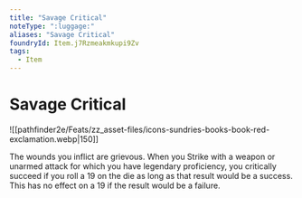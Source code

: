 ```yaml
---
title: "Savage Critical"
noteType: ":luggage:"
aliases: "Savage Critical"
foundryId: Item.j7Rzmeakmkupi9Zv
tags:
  - Item
---
```


# Savage Critical
![[pathfinder2e/Feats/zz_asset-files/icons-sundries-books-book-red-exclamation.webp|150]]

The wounds you inflict are grievous. When you Strike with a weapon or unarmed attack for which you have legendary proficiency, you critically succeed if you roll a 19 on the die as long as that result would be a success. This has no effect on a 19 if the result would be a failure.
